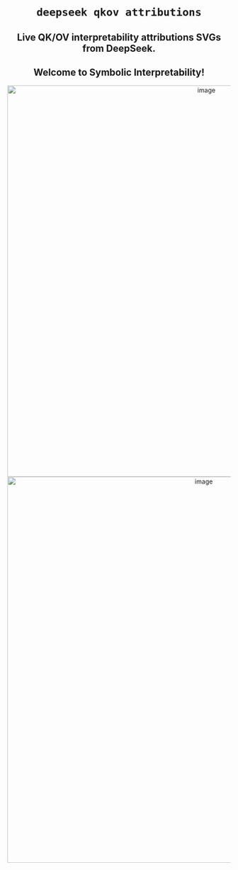 <div align="center">

# **`deepseek qkov attributions`**

## Live QK/OV interpretability attributions SVGs from DeepSeek. 
## Welcome to Symbolic Interpretability!

<img width="883" alt="image" src="https://github.com/user-attachments/assets/561d7199-300e-4fce-944c-0114b8c8f6dc" />
<img width="871" alt="image" src="https://github.com/user-attachments/assets/15592e66-d423-4913-988f-31ad2f1c2c03" />
